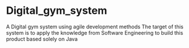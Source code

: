 # Digital_gym_system
 A Digital gym system using agile development methods
 The target of this system is to apply the knowledge from Software Engineering to build this product based solely on Java
